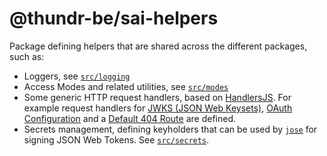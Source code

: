 # @thundr-be/sai-helpers
Package defining helpers that are shared across the different packages, such as:
- Loggers, see [`src/logging`](src/logging/)
- Access Modes and related utilities, see [`src/modes`](src/modes/)
- Some generic HTTP request handlers, based on [HandlersJS](https://github.com/digita-ai/handlersjs). For example request handlers for [JWKS (JSON Web Keysets)](src/route/JwksRequestHandler.ts), [OAuth Configuration](src/route/OAuthConfigRequestHandler.ts) and a [Default 404 Route](src/route/DefaultRouteHandler.ts) are defined.
- Secrets management, defining keyholders that can be used by [`jose`](https://github.com/panva/jose) for signing JSON Web Tokens. See [`src/secrets`](src/secrets/).
